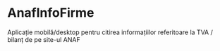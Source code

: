 # AnafInfoFirme
Aplicație mobilă/desktop pentru citirea informațiilor referitoare la TVA / bilanț de pe site-ul ANAF
